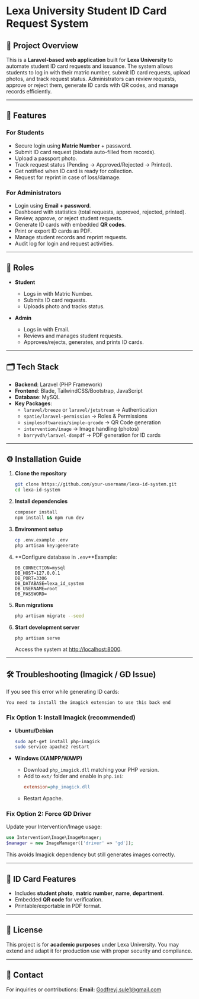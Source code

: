 
# Lexa University Student ID Card Request System

## 📌 Project Overview

This is a **Laravel-based web application** built for **Lexa University** to automate student ID card requests and issuance.
The system allows students to log in with their matric number, submit ID card requests, upload photos, and track request status.
Administrators can review requests, approve or reject them, generate ID cards with QR codes, and manage records efficiently.

---

## 🎯 Features

### For Students

- Secure login using **Matric Number** + password.
- Submit ID card request (biodata auto-filled from records).
- Upload a passport photo.
- Track request status (Pending → Approved/Rejected → Printed).
- Get notified when ID card is ready for collection.
- Request for reprint in case of loss/damage.

### For Administrators

- Login using **Email + password**.
- Dashboard with statistics (total requests, approved, rejected, printed).
- Review, approve, or reject student requests.
- Generate ID cards with embedded **QR codes**.
- Print or export ID cards as PDF.
- Manage student records and reprint requests.
- Audit log for login and request activities.

---

## 👥 Roles

- **Student**

  - Logs in with Matric Number.
  - Submits ID card requests.
  - Uploads photo and tracks status.
- **Admin**

  - Logs in with Email.
  - Reviews and manages student requests.
  - Approves/rejects, generates, and prints ID cards.

---

## 🗂️ Tech Stack

- **Backend**: Laravel (PHP Framework)
- **Frontend**: Blade, TailwindCSS/Bootstrap, JavaScript
- **Database**: MySQL
- **Key Packages**:
  - `laravel/breeze` or `laravel/jetstream` → Authentication
  - `spatie/laravel-permission` → Roles & Permissions
  - `simplesoftwareio/simple-qrcode` → QR Code generation
  - `intervention/image` → Image handling (photos)
  - `barryvdh/laravel-dompdf` → PDF generation for ID cards

---

## ⚙️ Installation Guide

1. **Clone the repository**

   ```bash
   git clone https://github.com/your-username/lexa-id-system.git
   cd lexa-id-system
   ```
2. **Install dependencies**

   ```bash
   composer install
   npm install && npm run dev
   ```
3. **Environment setup**

   ```bash
   cp .env.example .env
   php artisan key:generate
   ```
4. **Configure database in `.env`**Example:

   ```env
   DB_CONNECTION=mysql
   DB_HOST=127.0.0.1
   DB_PORT=3306
   DB_DATABASE=lexa_id_system
   DB_USERNAME=root
   DB_PASSWORD=
   ```
5. **Run migrations**

   ```bash
   php artisan migrate --seed
   ```
6. **Start development server**

   ```bash
   php artisan serve
   ```

   Access the system at [http://localhost:8000](http://localhost:8000).

---

## 🛠️ Troubleshooting (Imagick / GD Issue)

If you see this error while generating ID cards:

```
You need to install the imagick extension to use this back end
```

### Fix Option 1: Install Imagick (recommended)

- **Ubuntu/Debian**

  ```bash
  sudo apt-get install php-imagick
  sudo service apache2 restart
  ```
- **Windows (XAMPP/WAMP)**

  - Download `php_imagick.dll` matching your PHP version.
  - Add to `ext/` folder and enable in `php.ini`:
    ```ini
    extension=php_imagick.dll
    ```
  - Restart Apache.

### Fix Option 2: Force GD Driver

Update your Intervention/Image usage:

```php
use Intervention\Image\ImageManager;
$manager = new ImageManager(['driver' => 'gd']);
```

This avoids Imagick dependency but still generates images correctly.

---

## 📸 ID Card Features

- Includes **student photo**, **matric number**, **name**, **department**.
- Embedded **QR code** for verification.
- Printable/exportable in PDF format.

---

## 📝 License

This project is for **academic purposes** under Lexa University.
You may extend and adapt it for production use with proper security and compliance.

---

## 📩 Contact

For inquiries or contributions:
**Email:** Godfreyj.sule1@gmail.com

